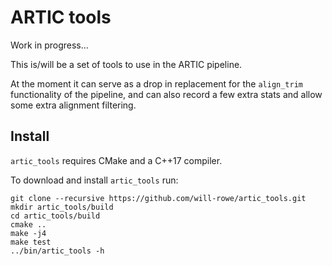 # ARTIC tools

Work in progress...

This is/will be a set of tools to use in the ARTIC pipeline.

At the moment it can serve as a drop in replacement for the `align_trim` functionality of the pipeline, and can also record a few extra stats and allow some extra alignment filtering.

## Install

`artic_tools` requires CMake and a C++17 compiler.

To download and install `artic_tools` run:

```
git clone --recursive https://github.com/will-rowe/artic_tools.git
mkdir artic_tools/build
cd artic_tools/build
cmake ..
make -j4
make test
../bin/artic_tools -h
```
